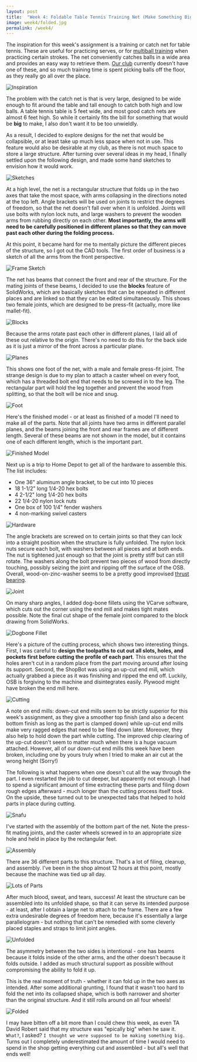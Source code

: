 ```yaml
---
layout: post
title:  "Week 4: Foldable Table Tennis Training Net (Make Something Big)"
image: week4/folded.jpg
permalink: /week4/
---
```


The inspiration for this week's assignment is a training or catch net
for table tennis. These are useful for practicing serves, or for
[multiball
training](http://tabletennis.about.com/od/trainin1/a/multiball.htm)
when practicing certain strokes. The net conveniently catches balls in
a wide area and provides an easy way to retrieve them. [Our
club](http://www.bostonttc.us/) currently doesn't have one of these,
and so much training time is spent picking balls off the floor, as
they really go all over the place.

![Inspiration](inspiration.jpg)

The problem with the catch net is that is very large, designed to be
wide enough to fit around the table and tall enough to catch both high
and low balls. A table tennis table is 5 feet wide, and most good
catch nets are almost 6 feet high. So while it certainly fits the bill
for something that would be **big** to make, I also don't want it to
be too unwieldly.

As a result, I decided to explore designs for the net that would be
collapsible, or at least take up much less space when not in use. This
feature would also be desirable at my club, as there is not much space
to store a large structure. After turning over several ideas in my
head, I finally settled upon the following design, and made some hand
sketches to envision how it would work.

![Sketches](sketches.png)

At a high level, the net is a rectangular structure that folds up in
the two axes that take the most space, with arms collapsing in the
directions noted at the top left. Angle brackets will be used on
joints to restrict the degrees of freedom, so that the net doesn't
fall over when it is unfolded. Joints will use bolts with nylon lock
nuts, and large washers to prevent the wooden arms from rubbing
directly on each other. **Most importantly, the arms will need to be
carefully positioned in different planes so that they can move past
each other during the folding process.**

At this point, it became hard for me to mentally picture the different
pieces of the structure, so I got out the CAD tools. The first order
of business is a sketch of all the arms from the front perspective.

![Frame Sketch](frame-sketch.png)

The net has beams that connect the front and rear of the
structure. For the mating joints of these beams, I decided to use the
**blocks** feature of SolidWorks, which are basically sketches that
can be repeated in different places and are linked so that they can be
edited simultaneously. This shows two female joints, which are
designed to be press-fit (actually, more like mallet-fit).

![Blocks](blocks.png)

Because the arms rotate past each other in different planes, I laid
all of these out relative to the origin. There's no need to do this
for the back side as it is just a mirror of the front across a
particular plane.

![Planes](planes.png)

This shows one foot of the net, with a male and female press-fit
joint. The strange design is due to my plan to attach a caster wheel
on every foot, which has a threaded bolt end that needs to be screwed
in to the leg. The rectangular part will hold the leg together and
prevent the wood from splitting, so that the bolt will be nice and
snug.

![Foot](foot.png)

Here's the finished model - or at least as finished of a model I'll
need to make all of the parts. Note that all joints have two arms in
different parallel planes, and the beams joining the front and rear
frames are of different length. Several of these beams are not shown
in the model, but it contains one of each different length, which is
the important part.

![Finished Model](model.png)

Next up is a trip to Home Depot to get all of the hardware to assemble
this. The list includes:

 - One 36" aluminum angle bracket, to be cut into 10 pieces
 - 18 1-1/2" long 1/4-20 hex bolts
 - 4 2-1/2" long 1/4-20 hex bolts
 - 22 1/4-20 nylon lock nuts
 - One box of 100 1/4" fender washers
 - 4 non-marking swivel casters

![Hardware](hardware.jpg)

The angle brackets are screwed on to certain joints so that they can
lock into a straight position when the structure is fully
unfolded. The nylon lock nuts secure each bolt, with washers between
all pieces and at both ends. The nut is tightened just enough so that
the joint is pretty stiff but can still rotate. The washers along the
bolt prevent two pieces of wood from directly touching, possibly
seizing the joint and ripping off the surface of the OSB. Overall,
wood-on-zinc-washer seems to be a pretty good improvised [thrust
bearing](https://en.wikipedia.org/wiki/Thrust_bearing).

![Joint](joint.jpg)

On many sharp angles, I added dog-bone fillets using the VCarve
software, which cuts out the corner using the end mill and makes tight
mates possible. Note the final cut shape of the female joint compared
to the block drawing from SolidWorks.

![Dogbone Fillet](dogbone.jpg)

Here's a picture of the cutting process, which shows two interesting
things. First, I was careful to **design the toolpaths to cut out all
slots, holes, and pockets first before cutting the profile of each
part**. This ensures that the holes aren't cut in a random place from
the part moving around after losing its support. Second, the ShopBot
was using an up-cut end mill, which actually grabbed a piece as it was
finishing and ripped the end off. Luckily, OSB is forgiving to the
machine and disintegrates easily. Plywood might have broken the end
mill here.

![Cutting](cutting.jpg)

A note on end mills: down-cut end mills seem to be strictly superior
for this week's assignment, as they give a smoother top finish (and
also a decent bottom finish as long as the part is clamped down) while
up-cut end mills make very ragged edges that need to be filed down
later. Moreover, they also help to hold down the part while
cutting. The improved chip clearing of the up-cut doesn't seem to
matter much when there is a huge vacuum attached. However, all of our
down-cut end mills this week have been broken, including one by yours
truly when I tried to make an air cut at the wrong height (Sorry!)

The following is what happens when one doesn't cut all the way through
the part. I even restarted the job to cut deeper, but apparently not
enough. I had to spend a significant amount of time extracting these
parts and filing down rough edges afterward - much longer than the
cutting process itself took. On the upside, these turned out to be
unexpected tabs that helped to hold parts in place during cutting.

![Snafu](snafu.jpg)

I've started with the assembly of the bottom part of the net. Note the
press-fit mating joints, and the caster wheels screwed in to an
appropriate size hole and held in place by the rectangular feet.

![Assembly](assembly.jpg)

There are 36 different parts to this structure. That's a lot of
filing, cleanup, and assembly. I've been in the shop almost 12 hours
at this point, mostly because the machine was tied up all day.

![Lots of Parts](parts.jpg)

After much blood, sweat, and tears, success! At least the structure
can be assembled into its unfolded shape, so that it can serve its
intended purpose - at least, after I obtain a large net to attach to
the frame. There are a few extra undesirable degrees of freedom here,
because it's essentially a large parallelogram - but nothing that
can't be remedied with some cleverly placed staples and straps to
limit joint angles.

![Unfolded](unfolded.jpg)

The asymmetry between the two sides is intentional - one has beams
because it folds inside of the other arms, and the other doesn't
because it folds outside. I added as much structural support as
possible without compromising the ability to fold it up.

This is the real moment of truth - whether it can fold up in the two
axes as intended. After some additional grunting, I found that it
wasn't too hard to fold the net into its collapsed shape, which is
both narrower and shorter than the original structure. And it still
rolls around on all four wheels!

![Folded](folded.jpg)

I may have bitten off a bit more than I could chew this week, as even
TA David Robert said that my structure was "epically big" when he saw
it. `What?`, I asked? `I thought we were supposed to be making
something big.` Turns out I completely underestimated the amount of
time I would need to spend in the shop getting everything cut and
assembled - but all's well that ends well!
